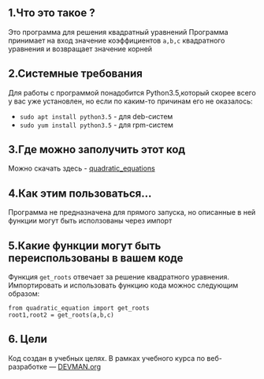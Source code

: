 ## 1.Что это такое ?
Это программа для решения квадратный уравнений
Программа принимает на вход значение коэффициентов `a,b,c` квадратного уравнения и возвращает значение корней

## 2.Системные требования
Для работы с программой понадобится Python3.5,который скорее всего у вас уже установлен, но если по каким-то причинам его не оказалось:
 -   `sudo apt install python3.5` - для deb-систем
 -   `sudo yum install python3.5` - для rpm-систем

## 3.Где можно заполучить этот  код  
Можно скачать здесь - [quadratic_equations](https://github.com/aligang/7_mistery_fix)

## 4.Как этим пользоваться...   
Программа не предназначена для прямого запуска, но описанные в ней функции  могут  быть исползованы через импорт

## 5.Какие функции могут быть переиспользованы в вашем коде
Функция `get_roots` отвечает  за решение квадратного уравнения.
Импортировать и использовать функцию кода можноc  следующим образом:  
```
from quadratic_equation import get_roots
root1,root2 = get_roots(a,b,c)
```

## 6. Цели
Код создан в учебных целях. В рамках учебного курса по веб-разработке ― [DEVMAN.org](https://devman.org)

